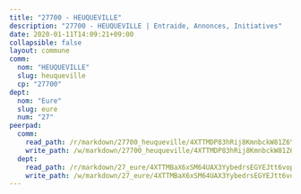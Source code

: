 ```yaml
---
title: "27700 - HEUQUEVILLE"
description: "27700 - HEUQUEVILLE | Entraide, Annonces, Initiatives"
date: 2020-01-11T14:09:21+09:00
collapsible: false
layout: commune
comm:
  nom: "HEUQUEVILLE"
  slug: heuqueville
  cp: "27700"
dept:
  nom: "Eure"
  slug: eure
  num: "27"
peerpad:
  comm:
    read_path: /r/markdown/27700_heuqueville/4XTTMDP83hRij8KmnbckW81Z6Yk8z9fUSzEkPRaEKXoxASGPR
    write_path: /w/markdown/27700_heuqueville/4XTTMDP83hRij8KmnbckW81Z6Yk8z9fUSzEkPRaEKXoxASGPR-K3TgUbK2JbTDeJqB9bkobDyLjfNfbn6UAYc5e2Tk6FG6QpaM9gtMTS4Z6CKaMAYCnfxdPUzeXSGoR6R9L5sAFVoaA3bGtDosNUUtgXpbfCJLDF4rFQeCvP3bFpTeSjfmQgJeZ4gP
  dept:
    read_path: /r/markdown/27_eure/4XTTMBaX6xSM64UAX3YybedrsEGYEJtt6vopdQsPEFtGijgwg
    write_path: /w/markdown/27_eure/4XTTMBaX6xSM64UAX3YybedrsEGYEJtt6vopdQsPEFtGijgwg-K3TgUmjy61Gu7ZFzjoVmiacXP2Rc4pq6sxVCYUX3mFQZWQw9yCKsEoAMagtuW4jJTYhK96DsWW4cPmZLagvQNZ34BscGcu4btrtJibt18c1mpqofaWe6Q3RartDiuMTjY7NrsH4r
---
```


